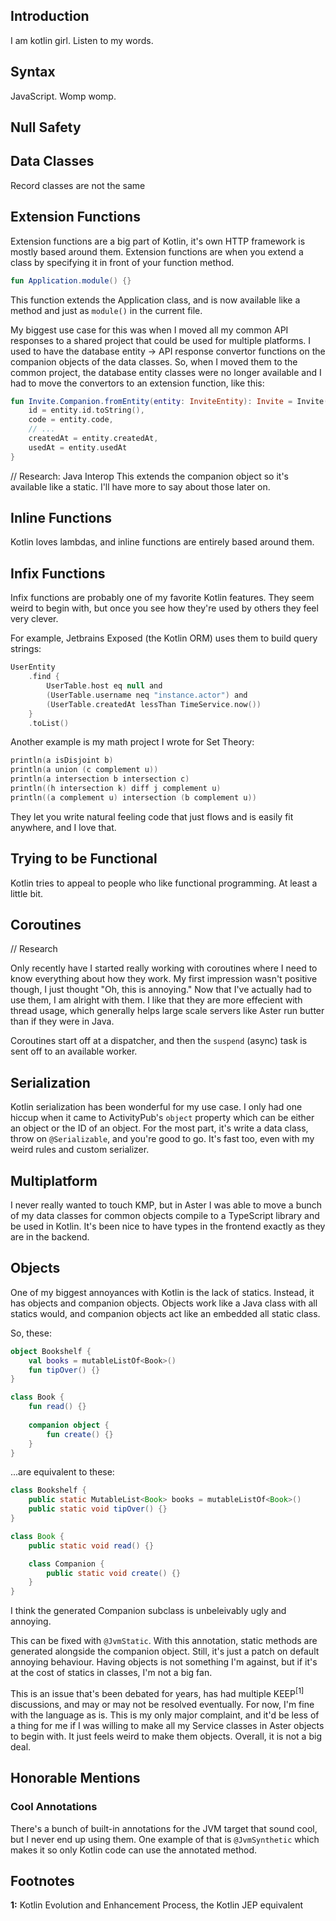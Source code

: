 ## Introduction

I am kotlin girl. Listen to my words.

## Syntax

JavaScript. Womp womp.

## Null Safety

## Data Classes

Record classes are not the same

## Extension Functions

Extension functions are a big part of Kotlin, it's own HTTP framework is mostly based around them. Extension functions
are when you extend a class by specifying it in front of your function method.

```kotlin
fun Application.module() {}
```

This function extends the Application class, and is now available like a method and just as `module()` in the current file.

My biggest use case for this was when I moved all my common API responses to a shared project that could be used for multiple
platforms. I used to have the database entity -> API response convertor functions on the companion objects of the data classes.
So, when I moved them to the common project, the database entity classes were no longer available and I had to move the
convertors to an extension function, like this:

```kotlin
fun Invite.Companion.fromEntity(entity: InviteEntity): Invite = Invite(
	id = entity.id.toString(),
	code = entity.code,
	// ...
	createdAt = entity.createdAt,
	usedAt = entity.usedAt
}
```

// Research: Java Interop
This extends the companion object so it's available like a static. I'll have more to say about those later on.

## Inline Functions

Kotlin loves lambdas, and inline functions are entirely based around them. 

<reified T>

## Infix Functions

Infix functions are probably one of my favorite Kotlin features. They seem weird to begin with, but once you see how
they're used by others they feel very clever.

For example, Jetbrains Exposed (the Kotlin ORM) uses them to build query strings:

```kotlin
UserEntity
	.find {
		UserTable.host eq null and
		(UserTable.username neq "instance.actor") and
		(UserTable.createdAt lessThan TimeService.now())
	}
	.toList()
```

Another example is my math project I wrote for Set Theory:

```kotlin
println(a isDisjoint b)
println(a union (c complement u))
println(a intersection b intersection c)
println((h intersection k) diff j complement u)
println((a complement u) intersection (b complement u))
```

They let you write natural feeling code that just flows and is easily fit anywhere, and I love that.

## Trying to be Functional

Kotlin tries to appeal to people who like functional programming. At least a little bit.

## Coroutines

// Research

Only recently have I started really working with coroutines where I need to know everything about how they work. My first
impression wasn't positive though, I just thought "Oh, this is annoying." Now that I've actually had to use them, I
am alright with them. I like that they are more effecient with thread usage, which generally helps large scale servers
like Aster run butter than if they were in Java. 

Coroutines start off at a dispatcher, and then the `suspend` (async) task is sent off to an available worker.

## Serialization

Kotlin serialization has been wonderful for my use case. I only had one hiccup when it came to ActivityPub's `object` property
which can be either an object or the ID of an object. For the most part, it's write a data class, throw on `@Serializable`,
and you're good to go. It's fast too, even with my weird rules and custom serializer. 

## Multiplatform

I never really wanted to touch KMP, but in Aster I was able to move a bunch of my data classes for common objects compile
to a TypeScript library and be used in Kotlin. It's been nice to have types in the frontend exactly as they are in the
backend.

## Objects

One of my biggest annoyances with Kotlin is the lack of statics. Instead, it has objects and companion objects. Objects
work like a Java class with all statics would, and companion objects act like an embedded all static class.

So, these:

```kotlin
object Bookshelf {
	val books = mutableListOf<Book>()
	fun tipOver() {}
}
```

```kotlin
class Book {
    fun read() {}
	
	companion object {
        fun create() {}
	}
} 
```

...are equivalent to these:

```Java
class Bookshelf {
	public static MutableList<Book> books = mutableListOf<Book>()
	public static void tipOver() {}
}
```

```Java
class Book {
	public static void read() {}

	class Companion {
		public static void create() {}
	}
}
```

I think the generated Companion subclass is unbeleivably ugly and annoying.

This can be fixed with `@JvmStatic`. With this annotation, static methods are generated alongside the companion object.
Still, it's just a patch on default annoying behaviour. Having objects is not something I'm against, but if it's at the
cost of statics in classes, I'm not a big fan.

This is an issue that's been debated for years, has had multiple KEEP<sup>[1]</sup> discussions, and may or may not be
resolved eventually. For now, I'm fine with the language as is. This is my only major complaint, and it'd be less of a
thing for me if I was willing to make all my Service classes in Aster objects to begin with. It just feels weird to make
them objects. Overall, it is not a big deal.

## Honorable Mentions

### Cool Annotations

There's a bunch of built-in annotations for the JVM target that sound cool, but I never end up using them. One example of
that is `@JvmSynthetic` which makes it so only Kotlin code can use the annotated method.

## Footnotes

**1:** Kotlin Evolution and Enhancement Process, the Kotlin JEP equivalent
